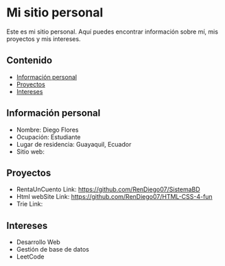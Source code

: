 # Mi sitio personal
Este es mi sitio personal. Aquí puedes encontrar información sobre mí, mis
proyectos y mis intereses.
## Contenido
* [Información personal](#información-personal)
* [Proyectos](#proyectos)
* [Intereses](#intereses)
## Información personal
* Nombre: Diego Flores
* Ocupación: Estudiante
* Lugar de residencia: Guayaquil, Ecuador
* Sitio web: 
## Proyectos
* RentaUnCuento Link: https://github.com/RenDiego07/SistemaBD
* Html webSite Link: https://github.com/RenDiego07/HTML-CSS-4-fun 
* Trie  Link: 
## Intereses
* Desarrollo Web
* Gestión de base de datos
* LeetCode

